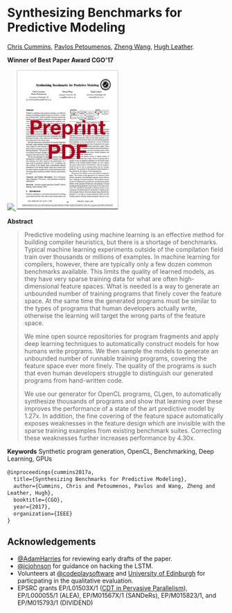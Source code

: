 # Synthesizing Benchmarks for Predictive Modeling
[Chris Cummins](http://chriscummins.cc/),
[Pavlos Petoumenos](http://homepages.inf.ed.ac.uk/ppetoume/),
[Zheng Wang](http://www.lancaster.ac.uk/staff/wangz3/),
[Hugh Leather](http://homepages.inf.ed.ac.uk/hleather/).

**Winner of Best Paper Award CGO'17**

<a href="https://speakerdeck.com/chriscummins/synthesizing-benchmarks-for-predictive-modelling-cgo-17">
  <img src="https://raw.githubusercontent.com/ChrisCummins/clgen/master/docs/assets/slides.png" height="325">
</a>
<a href="https://github.com/ChrisCummins/paper-synthesizing-benchmarks/raw/master/paper.pdf">
  <img src="paper.png" height="325">
</a>


**Abstract**
> Predictive modeling using machine learning is an effective method for building
> compiler heuristics, but there is a shortage of benchmarks. Typical machine
> learning experiments outside of the compilation field train over thousands or
> millions of examples. In machine learning for compilers, however, there are
> typically only a few dozen common benchmarks available. This limits the
> quality of learned models, as they have very sparse training data for what are
> often high-dimensional feature spaces. What is needed is a way to generate an
> unbounded number of training programs that finely cover the feature space. At
> the same time the generated programs must be similar to the types of programs
> that human developers actually write, otherwise the learning will target the
> wrong parts of the feature space.
>
> We mine open source repositories for program fragments and apply deep learning
> techniques to automatically construct models for how humans write programs. We
> then sample the models to generate an unbounded number of runnable training
> programs, covering the feature space ever more finely. The quality of the
> programs is such that even human developers struggle to distinguish our
> generated programs from hand-written code.
>
> We use our generator for OpenCL programs, CLgen, to automatically synthesize
> thousands of programs and show that learning over these improves the
> performance of a state of the art predictive model by 1.27x. In
> addition, the fine covering of the feature space automatically exposes
> weaknesses in the feature design which are invisible with the sparse training
> examples from existing benchmark suites. Correcting these weaknesses further
> increases performance by 4.30x.

**Keywords**  Synthetic program generation, OpenCL, Benchmarking, Deep Learning, GPUs

```
@inproceedings{cummins2017a,
  title={Synthesizing Benchmarks for Predictive Modeling},
  author={Cummins, Chris and Petoumenos, Pavlos and Wang, Zheng and Leather, Hugh},
  booktitle={CGO},
  year={2017},
  organization={IEEE}
}
```


## Acknowledgements

* [@AdamHarries](https://github.com/AdamHarries) for reviewing early drafts of
  the paper.
* [@jcjohnson](https://github.com/jcjohnson) for guidance on hacking the LSTM.
* Volunteers at [@codeplaysoftware](https://github.com/codeplaysoftware/) and
  [University of Edinburgh](http://www.ed.ac.uk/ ) for particpating in the
  qualitative evaluation.
* EPSRC grants
  EP/L01503X/1 ([CDT in Pervasive Parallelism](http://pervasiveparallelism.inf.ed.ac.uk/)),
  EP/L000055/1 (ALEA),
  EP/M01567X/1 (SANDeRs),
  EP/M015823/1,
  and EP/M015793/1 (DIVIDEND)
